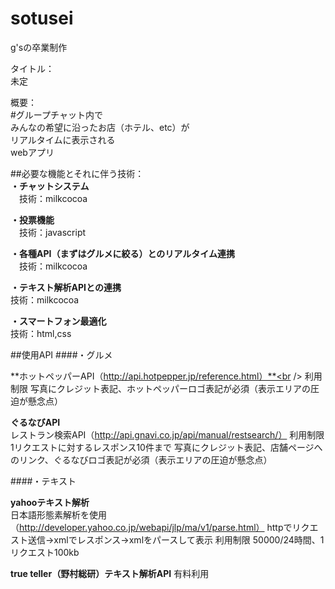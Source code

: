 # sotusei
g'sの卒業制作


タイトル：<br />
未定<br />

概要：<br />
#グループチャット内で<br />みんなの希望に沿ったお店（ホテル、etc）が<br />リアルタイムに表示される<br />webアプリ


##必要な機能とそれに伴う技術：<br />
**・チャットシステム**<br />
　技術：milkcocoa

**・投票機能**<br />
　技術：javascript

**・各種API（まずはグルメに絞る）とのリアルタイム連携**<br />
　技術：milkcocoa

**・テキスト解析APIとの連携**<br />
 技術：milkcocoa

**・スマートフォン最適化**<br />
 技術：html,css




##使用API
####・グルメ<br />

**ホットペッパーAPI（http://api.hotpepper.jp/reference.html）**<br />
利用制限
写真にクレジット表記、ホットペッパーロゴ表記が必須（表示エリアの圧迫が懸念点）

**ぐるなびAPI**<br />
レストラン検索API（http://api.gnavi.co.jp/api/manual/restsearch/）
利用制限
1リクエストに対するレスポンス10件まで
写真にクレジット表記、店舗ページへのリンク、ぐるなびロゴ表記が必須（表示エリアの圧迫が懸念点）



####・テキスト<br />

**yahooテキスト解析**<br />
日本語形態素解析を使用（http://developer.yahoo.co.jp/webapi/jlp/ma/v1/parse.html）
httpでリクエスト送信→xmlでレスポンス→xmlをパースして表示
利用制限
50000/24時間、1リクエスト100kb

**true teller（野村総研）テキスト解析API**
有料利用


